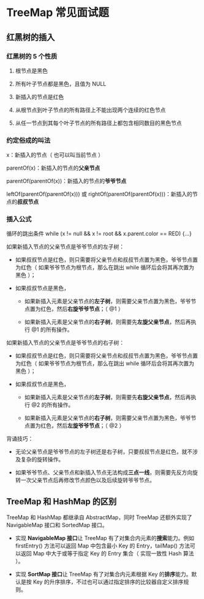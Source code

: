# TreeMap 常见面试题

## 红黑树的插入

### 红黑树的 5 个性质

1. 根节点是黑色

2. 所有叶子节点都是黑色，且值为 NULL

3. 新插入的节点是红色

4. 从根节点到叶子节点的所有路径上不能出现两个连续的红色节点

5. 从任一节点到其每个叶子节点的所有路径上都包含相同数目的黑色节点

### 约定俗成的叫法

x：新插入的节点（ 也可以叫当前节点 ）

parentOf(x)：新插入的节点的**父亲节点**

parentOf(parentOf(x))：新插入的节点的**爷爷节点**

leftOf(parentOf(parentOf(x))) 或 rightOf(parentOf(parentOf(x)))：新插入的节点的**叔叔节点**

### 插入公式

循环的跳出条件 while (x != null && x != root && x.parent.color == RED) {...}

如果新插入节点的父亲节点是爷爷节点的左子树：

  * 如果叔叔节点是红色，则只需要将父亲节点和叔叔节点置为黑色，爷爷节点置为红色（ 如果爷爷节点为根节点，那么在跳出 while 循环后会将其再次置为黑色 ）；
  
  * 如果叔叔节点是黑色，
  
    * 如果新插入元素是父亲节点的**左子树**，则需要父亲节点置为黑色，爷爷节点置为红色，然后**右旋爷爷节点**；（ @1 ）
    
    * 如果新插入元素是父亲节点的**右子树**，则需要先**左旋父亲节点**，然后再执行 @1 的所有操作。
    
如果新插入节点的父亲节点是爷爷节点的右子树：

  * 如果叔叔节点是红色，则只需要将父亲节点和叔叔节点置为黑色，爷爷节点置为红色（ 如果爷爷节点为根节点，那么在跳出 while 循环后会将其再次置为黑色 ）；
  
  * 如果叔叔节点是黑色，
  
    * 如果新插入元素是父亲节点的**左子树**，则需要先**右旋父亲节点**，然后再执行 @2 的所有操作。
    
    * 如果新插入元素是父亲节点的**右子树**，则需要父亲节点置为黑色，爷爷节点置为红色，然后**左旋爷爷节点**；（ @2 ）

背诵技巧：

* 无论父亲节点是爷爷节点的左子树还是右子树，只要叔叔节点是红色，就不涉及复杂的旋转操作。

* 如果爷爷节点、父亲节点和新插入节点无法构成**三点一线**，则需要先反方向旋转一次父亲节点后再修改节点颜色以及后续旋转爷爷节点。

##  TreeMap 和 HashMap 的区别

TreeMap 和 HashMap 都继承自 AbstractMap，同时 TreeMap 还额外实现了 NavigableMap 接口和 SortedMap 接口。

* 实现 **NavigableMap 接口**让 TreeMap 有了对集合内元素的**搜索**能力。例如 firstEntry() 方法可以返回 Map 中包含最小 Key 的 Entry，tailMap() 方法可以返回 Map 中大于或等于指定 Key 的 Entry 集合（ 实现一致性 Hash 算法 ）。

* 实现 **SortMap 接口**让 TreeMap 有了对集合内元素根据 Key 的**排序**能力。默认是按 Key 的升序排序，不过也可以通过指定排序的比较器自定义排序规则。
